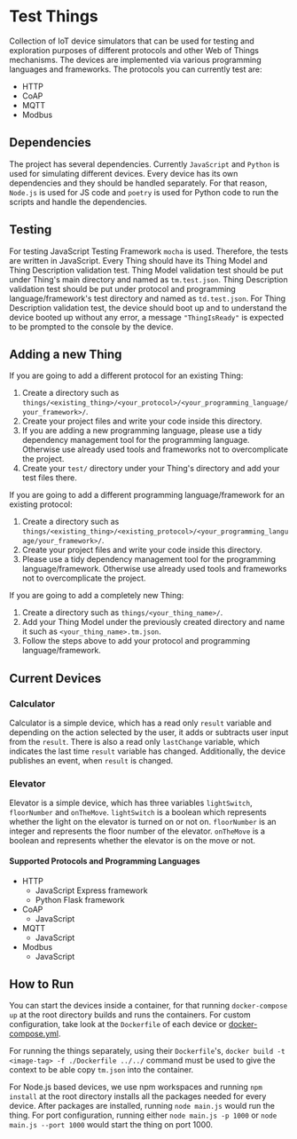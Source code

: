 # Test Things

Collection of IoT device simulators that can be used for testing and exploration purposes of different protocols and other Web of Things mechanisms.
The devices are implemented via various programming languages and frameworks.
The protocols you can currently test are:

- HTTP
- CoAP
- MQTT
- Modbus

## Dependencies

The project has several dependencies. Currently `JavaScript` and `Python` is used for simulating different devices. Every device has its own dependencies and they should be handled separately. For that reason, `Node.js` is used for JS code and `poetry` is used for Python code to run the scripts and handle the dependencies.

## Testing

For testing JavaScript Testing Framework `mocha` is used. Therefore, the tests are written in JavaScript.
Every Thing should have its Thing Model and Thing Description validation test.
Thing Model validation test should be put under Thing's main directory and named as `tm.test.json`.
Thing Description validation test should be put under protocol and programming language/framework's test directory and named as `td.test.json`.
For Thing Description validation test, the device should boot up and to understand the device booted up without any error, a message `"ThingIsReady"` is expected to be prompted to the console by the device.

## Adding a new Thing

If you are going to add a different protocol for an existing Thing:

1. Create a directory such as `things/<existing_thing>/<your_protocol>/<your_programming_language/your_framework>/`.
2. Create your project files and write your code inside this directory.
3. If you are adding a new programming language, please use a tidy dependency management tool for the programming language. Otherwise use already used tools and frameworks not to overcomplicate the project.
4. Create your `test/` directory under your Thing's directory and add your test files there.

If you are going to add a different programming language/framework for an existing protocol:

1. Create a directory such as `things/<existing_thing>/<existing_protocol>/<your_programming_language/your_framework>/`.
2. Create your project files and write your code inside this directory.
3. Please use a tidy dependency management tool for the programming language/framework. Otherwise use already used tools and frameworks not to overcomplicate the project.

If you are going to add a completely new Thing:

1. Create a directory such as `things/<your_thing_name>/`.
2. Add your Thing Model under the previously created directory and name it such as `<your_thing_name>.tm.json`.
3. Follow the steps above to add your protocol and programming language/framework.

## Current Devices

### Calculator

Calculator is a simple device, which has a read only `result` variable and depending on the action selected by the user, it adds or subtracts user input from the `result`. There is also a read only `lastChange` variable, which indicates the last time `result` variable has changed. Additionally, the device publishes an event, when `result` is changed.

### Elevator 

Elevator is a simple device, which has three variables `lightSwitch`, `floorNumber` and `onTheMove`. `lightSwitch` is a boolean which represents whether the light on the elevator is turned on or not on. `floorNumber` is an integer and represents the floor number of the elevator. `onTheMove` is a boolean and represents whether the elevator is on the move or not.

#### Supported Protocols and Programming Languages

- HTTP
  - JavaScript Express framework
  - Python Flask framework
- CoAP
  - JavaScript
- MQTT
  - JavaScript
- Modbus
  - JavaScript

## How to Run

You can start the devices inside a container, for that running `docker-compose up` at the root directory builds and runs the containers. For custom configuration, take look at the `Dockerfile` of each device or [docker-compose.yml](./docker-compose.yml).

For running the things separately, using their `Dockerfile`'s, `docker build -t <image-tag> -f ./Dockerfile ../../` command must be used to give the context to be able copy `tm.json` into the container.

For Node.js based devices, we use npm workspaces and running `npm install` at the root directory installs all the packages needed for every device. After packages are installed, running `node main.js` would run the thing. For port configuration, running either `node main.js -p 1000` or `node main.js --port 1000` would start the thing on port 1000.
